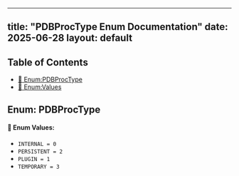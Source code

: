 <!-- Formatted by A³BS formatter.py -->
<!-- Generated by A³BS document.py -->
---
title: "PDBProcType Enum Documentation"
date: 2025-06-28
layout: default
---

## Table of Contents
- [🔧 Enum:PDBProcType](#enum-pdbproctype)
- [🔧 Enum:Values](#enum-values)
## Enum: PDBProcType
#### 📝 Enum Values:
<a name="enum-values"></a>
  - `INTERNAL = 0`
  - `PERSISTENT = 2`
  - `PLUGIN = 1`
  - `TEMPORARY = 3`